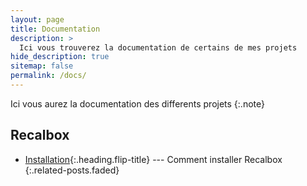 ```yaml
---
layout: page
title: Documentation
description: >
  Ici vous trouverez la documentation de certains de mes projets
hide_description: true
sitemap: false
permalink: /docs/
---
```


Ici vous aurez la documentation des differents projets
{:.note}


## Recalbox
* [Installation]{:.heading.flip-title} --- Comment installer Recalbox
{:.related-posts.faded}

[installation]: installation

